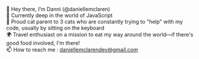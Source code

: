 👋 Hey there, I’m Danni (@daniellemclaren)  
🌱 Currently deep in the world of JavaScript  
🐾 Proud cat parent to 3 cats who are constantly trying to "help" with my code, usually by sitting on the keyboard  
🌍 Travel enthusiast on a mission to eat my way around the world—if there's good food involved, I'm there!  
📫 How to reach me : daniellemclarendev@gmail.com  

<!---
daniellemclaren/daniellemclaren is a ✨ special ✨ repository because its `README.md` (this file) appears on your GitHub profile.
You can click the Preview link to take a look at your changes.
--->
